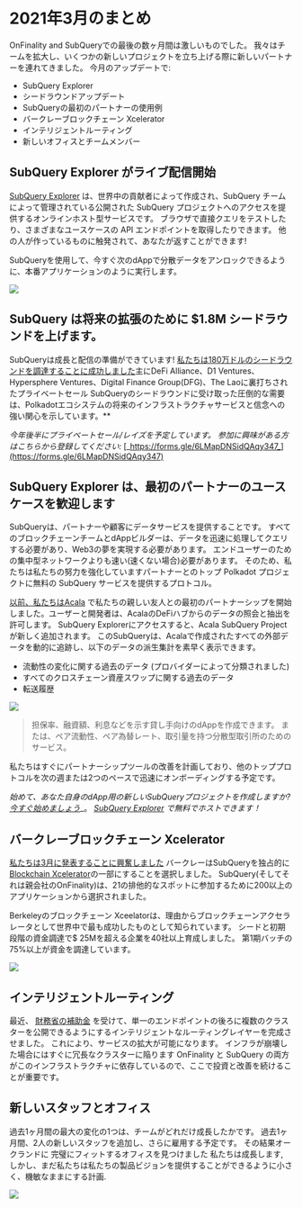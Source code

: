 # 2021年3月のまとめ

OnFinality and SubQueryでの最後の数ヶ月間は激しいものでした。 我々はチームを拡大し、いくつかの新しいプロジェクトを立ち上げる際に新しいパートナーを連れてきました。 今月のアップデートで:

-   SubQuery Explorer
-   シードラウンドアップデート
-   SubQueryの最初のパートナーの使用例
-   バークレーブロックチェーン Xcelerator
-   インテリジェントルーティング
-   新しいオフィスとチームメンバー

## SubQuery Explorer がライブ配信開始

[SubQuery Explorer](https://explorer.subquery.network/) は、世界中の貢献者によって作成され、SubQuery チームによって管理されている公開された SubQuery プロジェクトへのアクセスを提供するオンラインホスト型サービスです。 ブラウザで直接クエリをテストしたり、さまざまなユースケースの API エンドポイントを取得したりできます。 他の人が作っているものに触発されて、あなたが返すことができます!

SubQueryを使用して、今すぐ次のdAppで分散データをアンロックできるように、本番アプリケーションのように実行します。


![](https://miro.medium.com/max/1400/1*GE-Y6XKNOkj_MKY4ZuM5oQ.png)

## **SubQuery は将来の拡張のために $1.8M シードラウンドを上げます。**

SubQueryは成長と配信の準備ができています! [私たちは180万ドルのシードラウンドを調達することに成功しました](https://subquery.medium.com/subquery-raises-1-8m-seed-round-for-future-expansion-3348c1f2a931)主にDeFi Alliance、D1 Ventures、Hypersphere Ventures、Digital Finance Group(DFG)、The Laoに裏打ちされたプライベートセール SubQueryのシードラウンドに受け取った圧倒的な需要は、Polkadotエコシステムの将来のインフラストラクチャサービスと信念への強い関心を示しています。**

_今年後半にプライベートセール/レイズを予定しています。 参加に興味がある方はこちらから登録してください:_ [_https://forms.gle/6LMapDNSidQAqy347_](https://forms.gle/6LMapDNSidQAqy347)

## **SubQuery Explorer は、最初のパートナーのユースケースを歓迎します**

SubQueryは、パートナーや顧客にデータサービスを提供することです。 すべてのブロックチェーンチームとdAppビルダーは、データを迅速に処理してクエリする必要があり、Web3の夢を実現する必要があります。 エンドユーザーのための集中型ネットワークよりも速い(速くない場合)必要があります。 そのため、私たちは私たちの努力を強化していますパートナーとのトップ Polkadot プロジェクトに無料の SubQuery サービスを提供するプロトコル。

[以前、私たちはAcala](https://subquery.medium.com/subquery-integrates-acala-to-aggregate-and-serve-defi-data-to-polkadot-and-kusama-builders-fc9af6a7aae1) で私たちの親しい友人との最初のパートナーシップを開始しました。ユーザーと開発者は、AcalaのDeFiハブからのデータの照会と抽出を許可します。 SubQuery Explorerにアクセスすると、Acala SubQuery Projectが新しく追加されます。 このSubQueryは、Acalaで作成されたすべての外部データを動的に追跡し、以下のデータの派生集計を素早く表示できます。

-   流動性の変化に関する過去のデータ (プロバイダーによって分類されました)
-   すべてのクロスチェーン資産スワップに関する過去のデータ
-   転送履歴

![](https://miro.medium.com/max/1400/0*LOig1jNfPTuVk73D)

> 担保率、融資額、利息などを示す貸し手向けのdAppを作成できます。 または、ペア流動性、ペア為替レート、取引量を持つ分散型取引所のためのサービス。

私たちはすぐにパートナーシップツールの改善を計画しており、他のトッププロトコルを次の週または2つのペースで迅速にオンボーディングする予定です。

_始めて、あなた自身のdApp用の新しいSubQueryプロジェクトを作成しますか?_ [_今すぐ始めましょう_](https://doc.subquery.network/quickstart.html)_。 [_SubQuery Explorer_](https://subquery.medium.com/announcing-the-subquery-explorer-48c051483730) _で無料でホストできます！_

## **バークレーブロックチェーン Xcelerator**

[私たちは3月に発表することに興奮しました](https://subquery.medium.com/subquery-joins-berkeleys-blockchain-xcelerator-7ea81f96af73) バークレーはSubQueryを独占的に [Blockchain Xcelerator](https://www.xcelerator.berkeley.edu/)の一部にすることを選択しました。 SubQuery(そしてそれは親会社のOnFinality)は、21の排他的なスポットに参加するために200以上のアプリケーションから選択されました。

Berkeleyのブロックチェーン Xceelatorは、理由からブロックチェーンアクセラレータとして世界中で最も成功したものとして知られています。 シードと初期段階の資金調達で$ 25Mを超える企業を40社以上育成しました。 第1期バッチの75%以上が資金を調達しています。

![](https://miro.medium.com/max/1400/0*t-_mRJaTnGDQO-VI)

## **インテリジェントルーティング**

最近、 [財務省の補助金](https://kusama.polkassembly.io/treasury/72) を受けて、単一のエンドポイントの後ろに複数のクラスターを公開できるようにするインテリジェントなルーティングレイヤーを完成させました。 これにより、サービスの拡大が可能になります。 インフラが崩壊した場合にはすぐに冗長なクラスターに陥ります OnFinality と SubQuery の両方がこのインフラストラクチャに依存しているので、ここで投資と改善を続けることが重要です。

## **新しいスタッフとオフィス**

過去1ヶ月間の最大の変化の1つは、チームがどれだけ成長したかです。 過去1ヶ月間、2人の新しいスタッフを追加し、さらに雇用する予定です。 その結果オークランドに 完璧にフィットするオフィスを見つけました 私たちは成長します, しかし、まだ私たちは私たちの製品ビジョンを提供することができるように小さく、機敏なままにする計画.

![](https://miro.medium.com/max/1400/1*cJZxerXHfgVGu4-7h2xw4Q.jpeg)